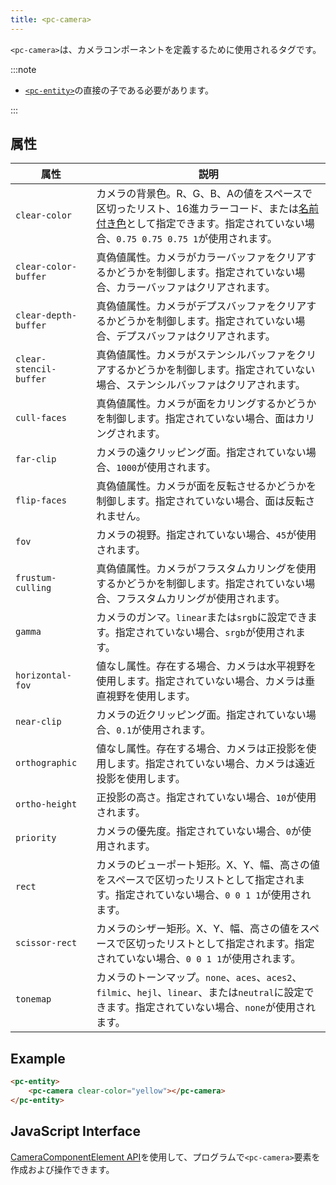 ```yaml
---
title: <pc-camera>
---
```


`<pc-camera>`は、カメラコンポーネントを定義するために使用されるタグです。

:::note

* [`<pc-entity>`](../pc-entity)の直接の子である必要があります。

:::

## 属性

<div className="nowrap-first-col">

| 属性 | 説明 |
| --- | --- |
| `clear-color` | カメラの背景色。R、G、B、Aの値をスペースで区切ったリスト、16進カラーコード、または[名前付き色](https://github.com/playcanvas/web-components/blob/main/src/colors.ts)として指定できます。指定されていない場合、`0.75 0.75 0.75 1`が使用されます。 |
| `clear-color-buffer` | 真偽値属性。カメラがカラーバッファをクリアするかどうかを制御します。指定されていない場合、カラーバッファはクリアされます。 |
| `clear-depth-buffer` | 真偽値属性。カメラがデプスバッファをクリアするかどうかを制御します。指定されていない場合、デプスバッファはクリアされます。 |
| `clear-stencil-buffer` | 真偽値属性。カメラがステンシルバッファをクリアするかどうかを制御します。指定されていない場合、ステンシルバッファはクリアされます。 |
| `cull-faces` | 真偽値属性。カメラが面をカリングするかどうかを制御します。指定されていない場合、面はカリングされます。 |
| `far-clip` | カメラの遠クリッピング面。指定されていない場合、`1000`が使用されます。 |
| `flip-faces` | 真偽値属性。カメラが面を反転させるかどうかを制御します。指定されていない場合、面は反転されません。 |
| `fov` | カメラの視野。指定されていない場合、`45`が使用されます。 |
| `frustum-culling` | 真偽値属性。カメラがフラスタムカリングを使用するかどうかを制御します。指定されていない場合、フラスタムカリングが使用されます。 |
| `gamma` | カメラのガンマ。`linear`または`srgb`に設定できます。指定されていない場合、`srgb`が使用されます。 |
| `horizontal-fov` | 値なし属性。存在する場合、カメラは水平視野を使用します。指定されていない場合、カメラは垂直視野を使用します。 |
| `near-clip` | カメラの近クリッピング面。指定されていない場合、`0.1`が使用されます。 |
| `orthographic` | 値なし属性。存在する場合、カメラは正投影を使用します。指定されていない場合、カメラは遠近投影を使用します。 |
| `ortho-height` | 正投影の高さ。指定されていない場合、`10`が使用されます。 |
| `priority` | カメラの優先度。指定されていない場合、`0`が使用されます。 |
| `rect` | カメラのビューポート矩形。X、Y、幅、高さの値をスペースで区切ったリストとして指定されます。指定されていない場合、`0 0 1 1`が使用されます。 |
| `scissor-rect` | カメラのシザー矩形。X、Y、幅、高さの値をスペースで区切ったリストとして指定されます。指定されていない場合、`0 0 1 1`が使用されます。 |
| `tonemap` | カメラのトーンマップ。`none`、`aces`、`aces2`、`filmic`、`hejl`、`linear`、または`neutral`に設定できます。指定されていない場合、`none`が使用されます。 |

</div>

## Example

```html
<pc-entity>
    <pc-camera clear-color="yellow"></pc-camera>
</pc-entity>
```

## JavaScript Interface

[CameraComponentElement API](https://api.playcanvas.com/web-components/classes/CameraComponentElement.html)を使用して、プログラムで`<pc-camera>`要素を作成および操作できます。

